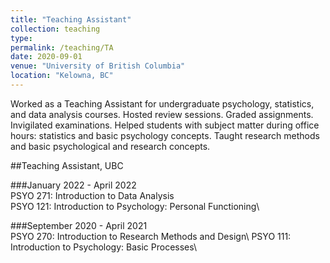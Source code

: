 ```yaml
---
title: "Teaching Assistant"
collection: teaching
type: 
permalink: /teaching/TA
date: 2020-09-01
venue: "University of British Columbia"
location: "Kelowna, BC"
---
```


Worked as a Teaching Assistant for undergraduate psychology, statistics, and data analysis courses. Hosted review sessions. Graded assignments. Invigilated examinations. Helped students with subject matter during office hours: statistics and basic psychology concepts. Taught research methods and basic psychological and research concepts.


##Teaching Assistant, UBC
 

###January 2022 - April 2022 \
PSYO 271: Introduction to Data Analysis\
PSYO 121: Introduction to Psychology: Personal Functioning\

###September 2020 - April 2021\
PSYO 270: Introduction to Research Methods and Design\ 
PSYO 111: Introduction to Psychology: Basic Processes\
